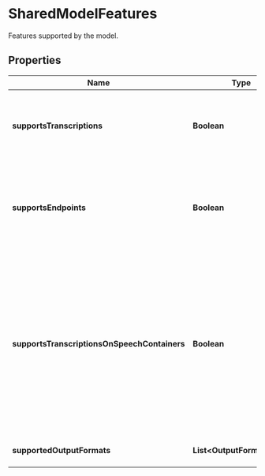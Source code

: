 

# SharedModelFeatures

Features supported by the model.

## Properties

| Name | Type | Description | Notes |
|------------ | ------------- | ------------- | -------------|
|**supportsTranscriptions** | **Boolean** | A value indicating whether batch transcription is supported. |  [optional] [readonly] |
|**supportsEndpoints** | **Boolean** | A value indicating whether creation of endpoints for live transcription is supported. |  [optional] [readonly] |
|**supportsTranscriptionsOnSpeechContainers** | **Boolean** | A value indicating whether this model can be used for transcription on speech container. This feature can be added on existing models when it becomes usable on speech container. |  [optional] [readonly] |
|**supportedOutputFormats** | **List&lt;OutputFormatType&gt;** | Supported output formats. |  [optional] [readonly] |



